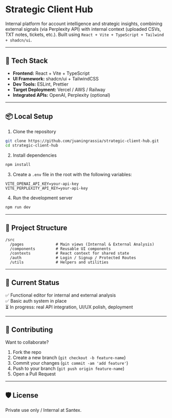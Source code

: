 # Strategic Client Hub

Internal platform for account intelligence and strategic insights, combining external signals (via Perplexity API) with internal context (uploaded CSVs, TXT notes, tickets, etc.). Built using `React + Vite + TypeScript + Tailwind + shadcn/ui`.

---

## 🚀 Tech Stack

- **Frontend:** React + Vite + TypeScript  
- **UI Framework:** shadcn/ui + TailwindCSS  
- **Dev Tools:** ESLint, Prettier  
- **Target Deployment:** Vercel / AWS / Railway  
- **Integrated APIs:** OpenAI, Perplexity (optional)

---

## 📦 Local Setup

1. Clone the repository

```bash
git clone https://github.com/juaningrassia/strategic-client-hub.git
cd strategic-client-hub
```

2. Install dependencies

```bash
npm install
```

3. Create a `.env` file in the root with the following variables:

```env
VITE_OPENAI_API_KEY=your-api-key
VITE_PERPLEXITY_API_KEY=your-api-key
```

4. Run the development server

```bash
npm run dev
```

---

## 🧠 Project Structure

```
/src
  /pages              # Main views (Internal & External Analysis)
  /components         # Reusable UI components
  /contexts           # React context for shared state
  /auth               # Login / Signup / Protected Routes
  /utils              # Helpers and utilities
```

---

## 🧪 Current Status

✅ Functional editor for internal and external analysis  
✅ Basic auth system in place  
⏳ In progress: real API integration, UI/UX polish, deployment

---

## 🤝 Contributing

Want to collaborate?

1. Fork the repo
2. Create a new branch (`git checkout -b feature-name`)
3. Commit your changes (`git commit -am 'add feature'`)
4. Push to your branch (`git push origin feature-name`)
5. Open a Pull Request

---

## 🛡️ License

Private use only / Internal at Santex.
